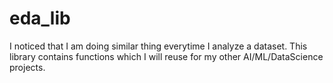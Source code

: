 # eda_lib
I noticed that I am doing similar thing everytime I analyze a dataset. This library contains functions which I will reuse for my other AI/ML/DataScience projects. 
